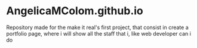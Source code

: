 # AngelicaMColom.github.io

Repository made for the make it real's first project, that consist in create a portfolio page, where i will show all the staff that i, like web developer can i do
